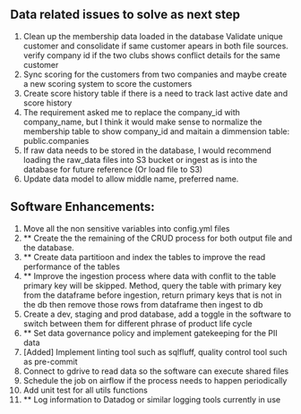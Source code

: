 ## Data related issues to solve as next step
1. Clean up the membership data loaded in the database Validate unique customer and consolidate if same customer apears in both file sources. verify company id if the two clubs shows conflict details for the same customer
2. Sync scoring for the customers from two companies and maybe create a new scoring system to score the customers
3. Create score history table if there is a need to track last active date and score history
4. The requirement asked me to replace the company_id with company_name, but I think it would make sense to normalize the membership table to show company_id and maitain a dimmension table: public.companies
5. If raw data needs to be stored in the database, I would recommend loading the raw_data files into S3 bucket or ingest as is into the database for future reference (Or load file to S3)
6. Update data model to allow middle name, preferred name.


## Software Enhancements:
1. Move all the non sensitive variables into config.yml files
2. ** Create the the remaining of the CRUD process for both output file and the database.
3. ** Create data partitioon and index the tables to improve the read performance of the tables
4. ** Improve the ingestion process where data with conflit to the table primary key will be skipped. Method, query the table with primary key from the dataframe before ingestion, return
primary keys that is not in the db then remove those rows from dataframe then ingest to db
5. Create a dev, staging and prod database, add a toggle in the software to switch between them for different phrase of product life cycle
6. ** Set data governance policy and implement gatekeeping for the PII data
7. [Added] Implement linting tool such as sqlfluff, quality control tool such as pre-commit
8. Connect to gdrive to read data so the software can execute shared files
9. Schedule the job on airflow if the process needs to happen periodically
10. Add unit test for all utils functions
11. ** Log information to Datadog or similar logging tools currently in use
